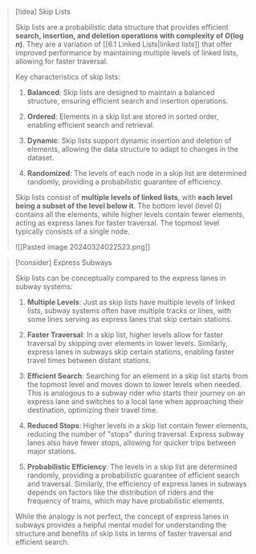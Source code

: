 
> [!idea] Skip Lists
> 
> Skip lists are a probabilistic data structure that provides efficient **search, insertion, and deletion operations with complexity of $O(\log n)$**. They are a variation of [[6.1 Linked Lists|linked lists]] that offer improved performance by maintaining multiple levels of linked lists, allowing for faster traversal.
> 
> Key characteristics of skip lists:
> 
> 1. **Balanced**: Skip lists are designed to maintain a balanced structure, ensuring efficient search and insertion operations.
> 
> 2. **Ordered**: Elements in a skip list are stored in sorted order, enabling efficient search and retrieval.
> 
> 3. **Dynamic**: Skip lists support dynamic insertion and deletion of elements, allowing the data structure to adapt to changes in the dataset.
> 
> 4. **Randomized**: The levels of each node in a skip list are determined randomly, providing a probabilistic guarantee of efficiency.
> 
> Skip lists consist of **multiple levels of linked lists**, with **each level being a subset of the level below it**. The bottom level (level 0) contains all the elements, while higher levels contain fewer elements, acting as express lanes for faster traversal. The topmost level typically consists of a single node.
> 
> ![[Pasted image 20240324022523.png]]
> 


> [!consider] Express Subways
>
> Skip lists can be conceptually compared to the express lanes in subway systems:
> 
> 1. **Multiple Levels**: Just as skip lists have multiple levels of linked lists, subway systems often have multiple tracks or lines, with some lines serving as express lanes that skip certain stations.
> 
> 2. **Faster Traversal**: In a skip list, higher levels allow for faster traversal by skipping over elements in lower levels. Similarly, express lanes in subways skip certain stations, enabling faster travel times between distant stations.
> 
> 3. **Efficient Search**: Searching for an element in a skip list starts from the topmost level and moves down to lower levels when needed. This is analogous to a subway rider who starts their journey on an express lane and switches to a local lane when approaching their destination, optimizing their travel time.
> 
> 4. **Reduced Stops**: Higher levels in a skip list contain fewer elements, reducing the number of "stops" during traversal. Express subway lanes also have fewer stops, allowing for quicker trips between major stations.
> 
> 5. **Probabilistic Efficiency**: The levels in a skip list are determined randomly, providing a probabilistic guarantee of efficient search and traversal. Similarly, the efficiency of express lanes in subways depends on factors like the distribution of riders and the frequency of trains, which may have probabilistic elements.
> 
> While the analogy is not perfect, the concept of express lanes in subways provides a helpful mental model for understanding the structure and benefits of skip lists in terms of faster traversal and efficient search.
